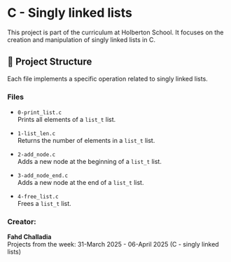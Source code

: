 # C - Singly linked lists

This project is part of the curriculum at Holberton School. It focuses on the creation and manipulation of singly linked lists in C.

## 📁 Project Structure

Each file implements a specific operation related to singly linked lists.

### Files 

- `0-print_list.c`   
  Prints all elements of a `list_t` list.

- `1-list_len.c`  
  Returns the number of elements in a `list_t` list.

- `2-add_node.c`  
  Adds a new node at the beginning of a `list_t` list.

- `3-add_node_end.c`  
  Adds a new node at the end of a `list_t` list.

- `4-free_list.c`  
  Frees a `list_t` list.

### Creator:

**Fahd Challadia**  
Projects from the week: 31-March 2025 - 06-April 2025 (C - singly linked lists)